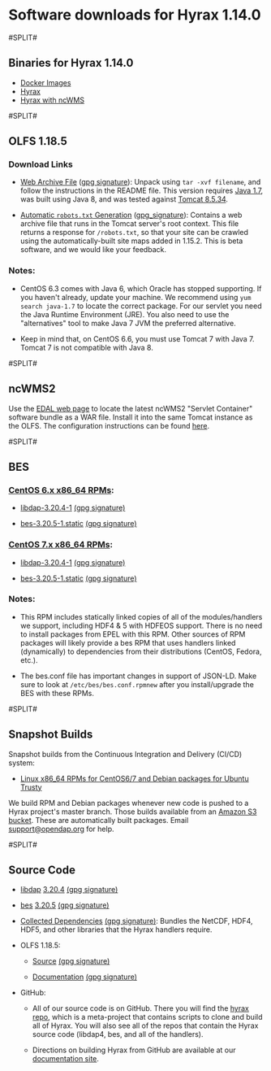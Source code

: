 # Software downloads for Hyrax 1.14.0

#SPLIT#
## Binaries for Hyrax 1.14.0

* [Docker Images](https://github.com/OPENDAP/hyrax-docker/blob/master/README.md)
* [Hyrax](https://hub.docker.com/r/opendap/hyrax)
* [Hyrax with ncWMS](https://hub.docker.com/r/opendap/hyrax_ncwms)

#SPLIT#
## OLFS 1.18.5

### Download Links

* [Web Archive File](https://www.opendap.org/pub/olfs/olfs-1.18.5-webapp.tgz)
([gpg signature](https://www.opendap.org/pub/olfs/olfs-1.18.5-webapp.tgz.sig)):
Unpack using `tar -xvf filename`, and follow the instructions in the README file.
This version requires [Java 1.7](http://www.java.com/en/download/index.jsp), 
was built using Java 8, and was tested against 
[Tomcat 8.5.34](http://tomcat.apache.org/).

* [Automatic `robots.txt` Generation](https://www.opendap.org/pub/olfs/robots-olfs-1.18.5-webapp.tgz)
([gpg_signature](https://www.opendap.org/pub/olfs/robots-olfs-1.18.5-webapp.tgz.sig)):
Contains a web archive file that runs in the Tomcat server's root context.
This file returns a response for `/robots.txt`, so that your site can be crawled
using the automatically-built site maps added in 1.15.2.
This is beta software, and we would like your feedback.

### Notes:

* CentOS 6.3 comes with Java 6, which Oracle has stopped supporting. If you haven't already,
update your machine. We recommend using `yum search java-1.7` to locate the correct package. 
For our servlet you need the Java Runtime Environment (JRE).
You also need to use the "alternatives" tool to make Java 7 JVM the preferred alternative.

* Keep in mind that, on CentOS 6.6, you must use Tomcat 7 with Java 7.
Tomcat 7 is not compatible with Java 8.

#SPLIT#
## ncWMS2

Use the [EDAL web page](http://reading-escience-centre.github.io/edal-java/)
to locate the latest ncWMS2 "Servlet Container" software bundle as a WAR file.
Install it into the same Tomcat instance as the OLFS.
The configuration instructions can be found
[here](http://docs.opendap.org/index.php/Hyrax_WMS).

#SPLIT#
## BES

### [CentOS 6.x x86_64 RPMs](https://www.opendap.org/pub/binary/hyrax-1.14/centos-6.x/):

* [libdap-3.20.4-1](https://www.opendap.org/pub/binary/hyrax-1.14/centos-6.x/libdap-3.20.4-1.el6.x86_64.rpm)
[(gpg signature)](https://www.opendap.org/pub/binary/hyrax-1.14/centos-6.x/libdap-3.20.4-1.el6.x86_64.rpm.sig)

* [bes-3.20.5-1.static](https://www.opendap.org/pub/binary/hyrax-1.14/centos-6.x/bes-3.20.5-1.static.el6.x86_64.rpm)
[(gpg signature)](https://www.opendap.org/pub/binary/hyrax-1.14/centos-6.x/bes-3.20.5-1.static.el6.x86_64.rpm.sig)

### [CentOS 7.x x86_64 RPMs](https://www.opendap.org/pub/binary/hyrax-1.14/centos-7.x/):

* [libdap-3.20.4-1](https://www.opendap.org/pub/binary/hyrax-1.14/centos-7.x/libdap-3.20.4-1.el7.x86_64.rpm)
[(gpg signature)](https://www.opendap.org/pub/binary/hyrax-1.14/centos-7.x/libdap-3.20.4-1.el7.x86_64.rpm.sig)

* [bes-3.20.5-1.static](https://www.opendap.org/pub/binary/hyrax-1.14/centos-7.x/bes-3.20.5-1.static.el7.x86_64.rpm)
[(gpg signature)](https://www.opendap.org/pub/binary/hyrax-1.14/centos-7.x/bes-3.20.5-1.static.el7.x86_64.rpm.sig)
 
### Notes:

* This RPM includes statically linked copies of all of the modules/handlers we support,
including HDF4 & 5 with HDFEOS support.
There is no need to install packages from EPEL with this RPM.
Other sources of RPM packages will likely provide a bes RPM that uses handlers linked
(dynamically) to dependencies from their distributions (CentOS, Fedora, etc.).

* The bes.conf file has important changes in support of JSON-LD.
Make sure to look at `/etc/bes/bes.conf.rpmnew` after you install/upgrade the BES with these RPMs.

#SPLIT#
## Snapshot Builds 

Snapshot builds from the Continuous Integration and Delivery (CI/CD) system:

* [Linux x86_64 RPMs for CentOS6/7 and Debian packages for Ubuntu Trusty](https://s3.amazonaws.com/opendap.travis.build/index.html)

We build RPM and Debian packages whenever new code is pushed to a
Hyrax project's master branch. Those builds available from an
[Amazon S3 bucket](https://s3.amazonaws.com/opendap.travis.build/).
These are automatically built packages. Email support@opendap.org for help.

#SPLIT#
## Source Code

* [libdap](https://github.com/opendap/libdap)
[3.20.4](https://www.opendap.org/pub/source/libdap-3.20.4.tar.gz)
[(gpg signature)](https://www.opendap.org/pub/source/libdap-3.20.4.tar.gz.sig)

* [bes](https://github.com/OPENDAP/bes)
[3.20.5](https://www.opendap.org/pub/source/bes-3.20.5.tar.gz)
[(gpg signature)](https://www.opendap.org/pub/source/bes-3.20.5.tar.gz.sig)

* [Collected Dependencies](https://www.opendap.org/pub/source/hyrax-dependencies-1.21.tar)
[(gpg signature)](https://www.opendap.org/pub/source/hyrax-dependencies-1.21.tar.sig):
Bundles the NetCDF, HDF4, HDF5, and other libraries that the Hyrax handlers require. 

* OLFS 1.18.5:

    * [Source](https://www.opendap.org/pub/olfs/olfs-1.18.5-src.tgz)
    [(gpg signature)](https://www.opendap.org/pub/olfs/olfs-1.18.5-src.tgz.sig)

    * [Documentation](https://www.opendap.org/pub/olfs/olfs-1.18.5-doc.tgz)
    [(gpg signature)](https://www.opendap.org/pub/olfs/olfs-1.18.5-doc.tgz.sig)

* GitHub:

    * All of our source code is on GitHub. There you will find the 
    [hyrax repo](https://github.com/opendap/hyrax),
    which is a meta-project that contains scripts to clone and build all of Hyrax.
    You will also see all of the repos that contain the Hyrax source code
    (libdap4, bes, and all of the handlers).

    * Directions on building Hyrax from GitHub are available at our
    [documentation site](http://docs.opendap.org/index.php/Hyrax_GitHub_Source_Build).